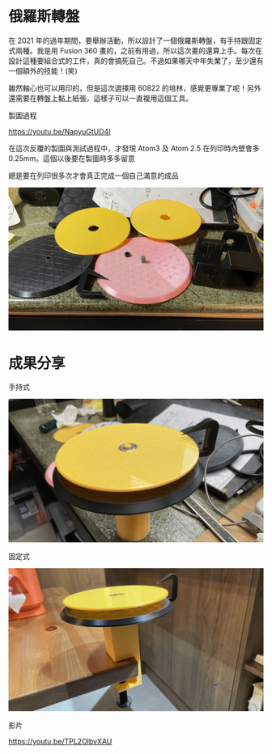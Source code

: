 # 俄羅斯轉盤

在 2021 年的過年期間，要舉辦活動，所以設計了一個俄羅斯轉盤，有手持跟固定式兩種。我是用 Fusion 360 畫的，之前有用過，所以這次畫的還算上手。每次在設計這種要組合式的工件，真的會搞死自己。不過如果哪天中年失業了，至少還有一個額外的技能！(笑)

雖然軸心也可以用印的，但是這次選擇用 60822 的培林，感覺更專業了呢！另外還需要在轉盤上黏上紙張，這樣子可以一直複用這個工具。

製圖過程

https://youtu.be/NapyuGtUD4I

在這次反覆的製圖與測試過程中，才發現 Atom3 及 Atom 2.5 在列印時內壁會多 0.25mm。這個以後要在製圖時多多留意

總是要在列印很多次才會真正完成一個自己滿意的成品

![](/assets/3dprinter/design/turntable/IMG_8041.jpg)

# 成果分享

手持式

![](/assets/3dprinter/design/turntable/IMG_8022.jpg)

固定式

![](/assets/3dprinter/design/turntable/IMG_8027.jpg)

影片

https://youtu.be/TPL2OlbvXAU